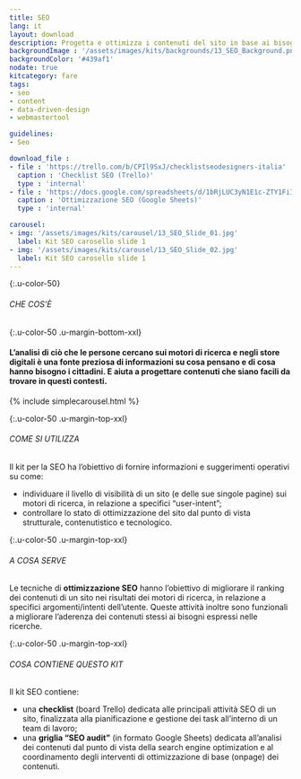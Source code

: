 ```yaml
---
title: SEO
lang: it
layout: download
description: Progetta e ottimizza i contenuti del sito in base ai bisogni e le priorità che gli utenti esprimono durante le ricerche web
backgroundImage : '/assets/images/kits/backgrounds/13_SEO_Background.png'
backgroundColor: '#439af1'
nodate: true
kitcategory: fare
tags:
- seo
- content
- data-driven-design
- webmastertool

guidelines:
- Seo

download_file :
- file : 'https://trello.com/b/CPIl9SxJ/checklistseodesigners-italia'
  caption : 'Checklist SEO (Trello)'
  type : 'internal'
- file : 'https://docs.google.com/spreadsheets/d/1bRjLUC3yN1E1c-ZTY1FiI5klX_wkeMWuC9boWXSBbhw/edit?usp=sharing'
  caption : 'Ottimizzazione SEO (Google Sheets)'
  type : 'internal'

carousel:
- img: '/assets/images/kits/carousel/13_SEO_Slide_01.jpg'
  label: Kit SEO carosello slide 1
- img: '/assets/images/kits/carousel/13_SEO_Slide_02.jpg'
  label: Kit SEO carosello slide 1
---
```


{:.u-color-50}
###### CHE COS’È

{:.u-color-50 .u-margin-bottom-xxl}
#### L’analisi di ciò che le persone cercano sui motori di ricerca e negli store digitali è una fonte preziosa di **informazioni su cosa pensano** e di cosa hanno bisogno i cittadini. E aiuta a progettare contenuti che siano facili da trovare in questi contesti.
{% include simplecarousel.html  %}

{:.u-color-50 .u-margin-top-xxl}
###### COME SI UTILIZZA
Il kit per la SEO ha l’obiettivo di fornire informazioni e suggerimenti operativi su come:
* individuare il livello di visibilità di un sito (e delle sue singole pagine) sui motori di ricerca, in relazione a specifici “user-intent”;
* controllare lo stato di ottimizzazione del sito dal punto di vista strutturale, contenutistico e tecnologico.


{:.u-color-50 .u-margin-top-xxl}
###### A COSA SERVE
Le tecniche di **ottimizzazione SEO** hanno l’obiettivo di migliorare il ranking dei contenuti di un sito nei risultati dei motori di ricerca, in relazione a specifici argomenti/intenti dell’utente. Queste attività inoltre sono funzionali a migliorare l’aderenza dei contenuti stessi ai bisogni espressi nelle ricerche.

{:.u-color-50 .u-margin-top-xxl}
###### COSA CONTIENE QUESTO KIT
Il kit SEO contiene:

- una **checklist** (board Trello) dedicata alle principali attività SEO di un sito, finalizzata alla pianificazione e gestione dei task all’interno di un team di lavoro;
- una **griglia “SEO audit”** (in formato Google Sheets) dedicata all’analisi dei contenuti dal punto di vista della search engine optimization e al coordinamento degli interventi di ottimizzazione di base (onpage) dei contenuti.
